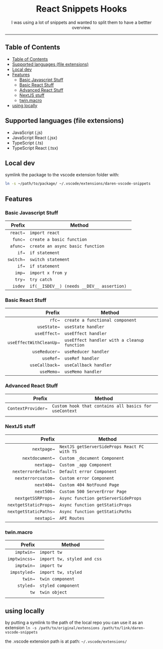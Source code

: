 <div align="center">
<h1>React Snippets Hooks</h1>

<p>I was using a lot of snippets and wanted to split them to have a bettter overview.</p>
</div>

---

## Table of Contents

<!-- START doctoc generated TOC please keep comment here to allow auto update -->
<!-- DON'T EDIT THIS SECTION, INSTEAD RE-RUN doctoc TO UPDATE -->

- [Table of Contents](#table-of-contents)
- [Supported languages (file extensions)](#supported-languages-file-extensions)
- [Local dev](#local-dev)
- [Features](#features)
  - [Basic Javascript Stuff](#basic-javascript-stuff)
  - [Basic React Stuff](#basic-react-stuff)
  - [Advanced React Stuff](#advanced-react-stuff)
  - [NextJS stuff](#nextjs-stuff)
  - [twin.macro](#twinmacro)
- [using locally](#using-locally)

<!-- END doctoc generated TOC please keep comment here to allow auto update -->

## Supported languages (file extensions)

- JavaScript (.js)
- JavaScript React (.jsx)
- TypeScript (.ts)
- TypeScript React (.tsx)

## Local dev

symlink the package to the vscode extension folder with:

```bash
ln -s ~/path/to/package/ ~/.vscode/extensions/daren-vscode-snippets
```

## Features

### Basic Javascript Stuff

|    Prefix | Method                                     |
| --------: | ------------------------------------------ |
|  `react→` | `import react`                             |
|   `func→` | `create a basic function`                  |
|  `afunc→` | `create an async basic function`           |
|     `if→` | `if statement`                             |
| `switch→` | `switch statement`                         |
|     `if→` | `if statement`                             |
|    `imp→` | `import x from y`                          |
|    `try→` | `try catch`                                |
|   `isdev` | `if(__ISDEV__) (needs __DEV__ assertion) ` |

### Basic React Stuff

|                  Prefix | Method                                      |
| ----------------------: | ------------------------------------------- |
|                  `rfc→` | `create a functional component`             |
|             `useState→` | `useState handler`                          |
|            `useEffect→` | `useEffect handler`                         |
| `useEffectWithCleanUp→` | `useEffect handler with a cleanup function` |
|           `useReducer→` | `useReducer handler`                        |
|               `useRef→` | `useRef handler`                            |
|          `useCallback→` | `useCallback handler`                       |
|              `useMemo→` | `useMemo handler`                           |

### Advanced React Stuff

|             Prefix | Method                                                |
| -----------------: | ----------------------------------------------------- |
| `ContextProvider→` | `Custom hook that contains all basics for useContext` |
|                    |

### NextJS stuff

|                Prefix | Method                                       |
| --------------------: | -------------------------------------------- |
|           `nextpage→` | `NextJS getServerSideProps React FC with TS` |
|       `nextdocument→` | `Custom _document Component`                 |
|            `nextapp→` | `Custom _app Component`                      |
|   `nexterrordefault→` | `Default error Component`                    |
|    `nexterrorcustom→` | `Custom error Component`                     |
|            `next404→` | `Custom 404 NotFound Page`                   |
|            `next500→` | `Custom 500 ServerError Page`                |
|    `nextgetSSRProps→` | `Async function getServerSideProps`          |
| `nextgetStaticProps→` | `Async function getStaticProps`              |
| `nextgetStaticPaths→` | `Async function getStaticPaths`              |
|            `nextapi→` | `API Routes`                                 |

### twin.macro

|        Prefix | Method                      |
| ------------: | --------------------------- |
|    `imptwin→` | `import tw`                 |
| `imptwincss→` | `import tw, styled and css` |
|    `imptwin→` | `import tw`                 |
|  `impstyled→` | `import tw, styled`         |
|       `twin→` | `twin component`            |
|     `styled→` | `styled component`          |
|          `tw` | `twin object`               |
|               |

## using locally

by putting a symlink to the path of the local repo you can use it as an
extension
`ln -s /path/to/original/extensions /path/to/link/daren-vscode-snippets`

the .vscode extension path is at path: `~/.vscode/extensions/`
